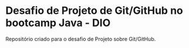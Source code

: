 # Desafio de Projeto de Git/GitHub no bootcamp Java - DIO
Repositório criado para o desafio de Projeto sobre Git/GitHub.
